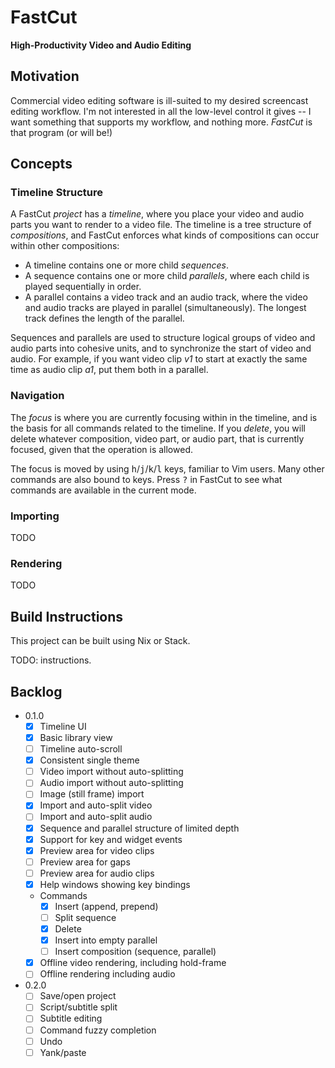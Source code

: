 # FastCut

**High-Productivity Video and Audio Editing**

## Motivation

Commercial video editing software is ill-suited to my desired
screencast editing workflow. I'm not interested in all the low-level
control it gives -- I want something that supports my workflow, and
nothing more. *FastCut* is that program (or will be!)

## Concepts

### Timeline Structure

A FastCut *project* has a *timeline*, where you place your video and
audio parts you want to render to a video file. The timeline is a
tree structure of *compositions*, and FastCut enforces what kinds of
compositions can occur within other compositions:

* A timeline contains one or more child *sequences*.
* A sequence contains one or more child *parallels*, where each child
  is played sequentially in order.
* A parallel contains a video track and an audio track, where the
  video and audio tracks are played in parallel (simultaneously). The
  longest track defines the length of the parallel.

Sequences and parallels are used to structure logical groups of video
and audio parts into cohesive units, and to synchronize the start of
video and audio. For example, if you want video clip *v1* to start at
exactly the same time as audio clip *a1*, put them both in a parallel.

### Navigation

The *focus* is where you are currently focusing within in the
timeline, and is the basis for all commands related to the
timeline. If you *delete*, you will delete whatever composition, video
part, or audio part, that is currently focused, given that the
operation is allowed.

The focus is moved by using
<kbd>h</kbd>/<kbd>j</kbd>/<kbd>k</kbd>/<kbd>l</kbd> keys, familiar to
Vim users. Many other commands are also bound to keys. Press
<kbd>?</kbd> in FastCut to see what commands are available in the
current mode.

### Importing

TODO

### Rendering

TODO

## Build Instructions

This project can be built using Nix or Stack.

TODO: instructions.

## Backlog

* 0.1.0
  - [X] Timeline UI
  - [X] Basic library view
  - [ ] Timeline auto-scroll
  - [X] Consistent single theme
  - [ ] Video import without auto-splitting
  - [ ] Audio import without auto-splitting
  - [ ] Image (still frame) import
  - [X] Import and auto-split video
  - [ ] Import and auto-split audio
  - [X] Sequence and parallel structure of limited depth
  - [X] Support for key and widget events
  - [X] Preview area for video clips
  - [ ] Preview area for gaps
  - [ ] Preview area for audio clips
  - [X] Help windows showing key bindings
  - Commands
    - [X] Insert (append, prepend)
    - [ ] Split sequence
    - [X] Delete
    - [X] Insert into empty parallel
    - [ ] Insert composition (sequence, parallel)
  - [X] Offline video rendering, including hold-frame
  - [ ] Offline rendering including audio
* 0.2.0
  - [ ] Save/open project
  - [ ] Script/subtitle split
  - [ ] Subtitle editing
  - [ ] Command fuzzy completion
  - [ ] Undo
  - [ ] Yank/paste
